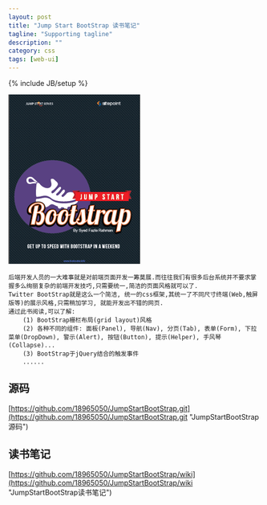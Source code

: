 ```yaml
---
layout: post
title: "Jump Start BootStrap 读书笔记"
tagline: "Supporting tagline"
description: ""
category: css
tags: [web-ui]
---
```

{% include JB/setup %}

![Jump-Start-BootStrap](/assets/attachment/img/jump-start-bootstrap.png)

    后端开发人员的一大难事就是对前端页面开发一筹莫展.而往往我们有很多后台系统并不要求掌握多么绚丽复杂的前端开发技巧,只需要统一,简洁的页面风格就可以了.
    Twitter BootStrap就是这么一个简洁, 统一的css框架,其统一了不同尺寸终端(Web,触屏版等)的展示风格,只需稍加学习, 就能开发出不错的网页. 
    通过此书阅读,可以了解:
        (1) BootStrap栅栏布局(grid layout)风格
        (2) 各种不同的组件: 面板(Panel), 导航(Nav), 分页(Tab), 表单(Form), 下拉菜单(DropDown), 警示(Alert), 按钮(Button), 提示(Helper), 手风琴(Collapse)...
        (3) BootStrap于jQuery结合的触发事件
        ......
        
## 源码
[https://github.com/18965050/JumpStartBootStrap.git](https://github.com/18965050/JumpStartBootStrap.git "JumpStartBootStrap源码")

    
## 读书笔记
[https://github.com/18965050/JumpStartBootStrap/wiki](https://github.com/18965050/JumpStartBootStrap/wiki "JumpStartBootStrap读书笔记")